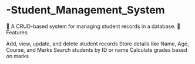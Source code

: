 # -Student_Management_System
🔹 A CRUD-based system for managing student records in a database.
🔹 Features:

Add, view, update, and delete student records
Store details like Name, Age, Course, and Marks
Search students by ID or name
Calculate grades based on marks
